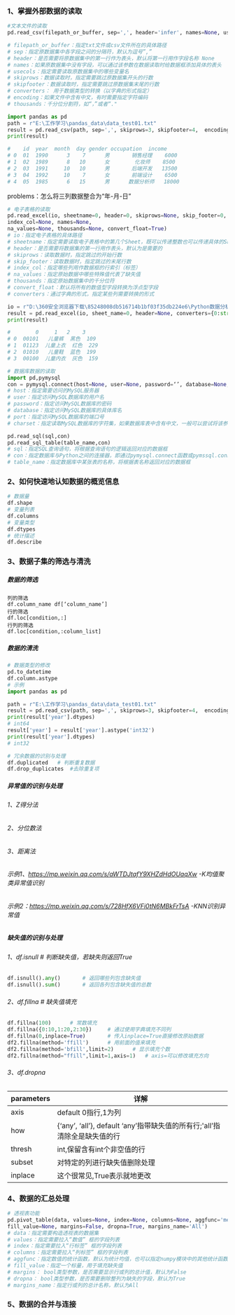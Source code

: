 ### 1、掌握外部数据的读取

```python
#文本文件的读取
pd.read_csv(filepath_or_buffer, sep=',', header='infer', names=None, usecols=None,skiprows=None, skipfooter=None, converters=None, encoding=None)

# filepath_or_buffer：指定txt文件或csv文件所在的具体路径
# sep：指定原数据集中各字段之间的分隔符，默认为逗号”,”
# header：是否需要将原数据集中的第一行作为表头，默认将第一行用作字段名称 None
# names：如果原数据集中没有字段，可以通过该参数在数据读取时给数据框添加具体的表头
# usecols：指定需要读取原数据集中的哪些变量名
# skiprows：数据读取时，指定需要跳过原数据集开头的行数
# skipfooter：数据读取时，指定需要跳过原数据集末尾的行数
# converters： 用于数据类型的转换（以字典的形式指定）
# encoding：如果文件中含有中文，有时需要指定字符编码
# thousands：千分位分割符，如“，”或者“."

import pandas as pd
path = r"E:\工作学习\pandas_data\data_test01.txt"
result = pd.read_csv(path, sep=',', skiprows=3, skipfooter=4,  encoding='utf-8', converters = {0:str}, engine ='python', thousands = '&')
print(result)

#    id  year  month  day gender occupation  income
# 0  01  1990      3    7      男       销售经理    6000
# 1  02  1989      8   10      女        化妆师    8500
# 2  03  1991     10   10      男       后端开发   13500
# 3  04  1992     10    7      女       前端设计    6500
# 4  05  1985      6   15      男      数据分析师   18000
```



problems：怎么将三列数据整合为“年-月-日”

```python
# 电子表格的读取
pd.read_excel(io, sheetname=0, header=0, skiprows=None, skip_footer=0,
index_col=None, names=None,
na_values=None, thousands=None, convert_float=True)
# io：指定电子表格的具体路径
# sheetname：指定需要读取电子表格中的第几个Sheet，既可以传递整数也可以传递具体的Sheet名称
# header：是否需要将数据集的第一行用作表头，默认为是需要的
# skiprows：读取数据时，指定跳过的开始行数
# skip_footer：读取数据时，指定跳过的末尾行数
# index_col：指定哪些列用作数据框的行索引（标签）
# na_values：指定原始数据中哪些特殊值代表了缺失值
# thousands：指定原始数据集中的千分位符
# convert_float：默认将所有的数值型字段转换为浮点型字段
# converters：通过字典的形式，指定某些列需要转换的形式

io = r"D:\360安全浏览器下载\85248008db516714b1bf03f35db224e6\Python数据分析与挖掘【326758】了解一下数据的基本情况（一）\第9章 pandas模块的介绍\data_test02.xlsx"
result = pd.read_excel(io, sheet_name=0, header=None, converters={0:str})
print(result)

#        0     1   2    3
# 0  00101   儿童裤  黑色  109
# 1  01123  儿童上衣  红色  229
# 2  01010   儿童鞋  蓝色  199
# 3  00100  儿童内衣  灰色  159
```



```python
# 数据库数据的读取
import pd,pymysql
con = pymysql.connect(host=None, user=None, password=‘’, database=None, port=0, charset=‘’)
# host：指定需要访问的MySQL服务器
# user：指定访问MySQL数据库的用户名
# password：指定访问MySQL数据库的密码
# database：指定访问MySQL数据库的具体库名
# port：指定访问MySQL数据库的端口号
# charset：指定读取MySQL数据库的字符集，如果数据库表中含有中文，一般可以尝试将该参数设置为“utf8” 或“gbk”

pd.read_sql(sql,con)
pd.read_sql_table(table_name,con)
# sql：指定SQL查询语句，将根据查询语句的逻辑返回对应的数据框
# con：指定数据库与Python之间的连接器，即通过pymysql.connect函数或pymssql.connect构造的连接器
# table_name：指定数据库中某张表的名称，将根据表名称返回对应的数据框
```



### 2、如何快速地认知数据的概览信息

```python
# 数据量
df.shape
# 变量列表
df.columns
# 变量类型
df.dtypes
# 统计描述
df.describe  
```



### 3、数据子集的筛选与清洗

##### 数据的筛选

```
列的筛选
df.column_name df[‘column_name’]
行的筛选
df.loc[condition,:]
行列的筛选
df.loc[condition,:column_list]
```



##### 数据的清洗

```python
# 数据类型的修改
pd.to_datetime
df.column.astype
# 示例
import pandas as pd

path = r"E:\工作学习\pandas_data\data_test01.txt"
result = pd.read_csv(path, sep=',', skiprows=3, skipfooter=4,  encoding='utf-8', converters = {0:str},engine ='python', thousands = '&')
print(result['year'].dtypes)
# int64
result['year'] = result['year'].astype('int32')
print(result['year'].dtypes)
# int32

# 冗余数据的识别与处理
df.duplicated	# 判断重复数据
df.drop_duplicates	#去除重复项
```



##### 异常值的识别与处理

###### 1、Z得分法

###### 2、分位数法

###### 3、距离法

###### 示例1、https://mp.weixin.qq.com/s/aWTDJtafY9XHZdHdOUaqXw  -K均值聚类异常值识别

###### 示例2：https://mp.weixin.qq.com/s/728HfX6VFi0tN6MBkFrTsA  -KNN识别异常值

##### 缺失值的识别与处理

###### 1、df.isnull		# 判断缺失值，若缺失则返回True

```python
df.isnull().any()		# 返回哪些列包含缺失值
df.isnull().sum()		# 返回各列包含缺失值的总数
```

###### 2、df.fillna		# 缺失值填充

```python
df.fillna(100)		# 常数填充
df.fillna({0:10,1:20,2:30})		# 通过使用字典填充不同列
df.fillna(0,inplace=True)		# 传入inplace=True直接修改原始数据
df2.fillna(method='ffill')		# 用前面的值来填充
df2.fillna(method='bfill',limit=2)		# 显示填充个数
df2.fillna(method="ffill",limit=1,axis=1)	# axis=可以修改填充方向
```



###### 3、df.dropna  

| parameters | 详解                                                         |
| ---------- | ------------------------------------------------------------ |
| axis       | default 0指行,1为列                                          |
| how        | {‘any’, ‘all’}, default ‘any’指带缺失值的所有行;'all’指清除全是缺失值的行 |
| thresh     | int,保留含有int个非空值的行                                  |
| subset     | 对特定的列进行缺失值删除处理                                 |
| inplace    | 这个很常见,True表示就地更改                                  |

### 4、数据的汇总处理

```python
# 透视表功能
pd.pivot_table(data, values=None, index=None, columns=None, aggfunc='mean',
fill_value=None, margins=False, dropna=True, margins_name='All')
# data：指定需要构造透视表的数据集
# values：指定需要拉入“数值” 框的字段列表
# index：指定需要拉入“行标签” 框的字段列表
# columns：指定需要拉入“列标签” 框的字段列表
# aggfunc：指定数值的统计函数，默认为统计均值，也可以指定numpy模块中的其他统计函数
# fill_value：指定一个标量，用于填充缺失值
# margins： bool类型参数，是否需要显示行或列的总计值，默认为False
# dropna： bool类型参数，是否需要删除整列为缺失的字段，默认为True
# margins_name：指定行或列的总计名称，默认为All
```





### 5、数据的合并与连接  